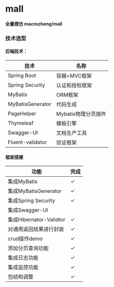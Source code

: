# mall
#### 全量模仿 macrozheng/mall

### 技术选型

#### 后端技术：
技术 | 名称
---- | ----
Spring Boot | 容器+MVC框架
Spring Security | 认证和授权框架
MyBatis | ORM框架
MyBatisGenerator | 代码生成
PageHelper | Mybatis物理分页插件
Thymeleaf | 模板引擎
Swagger-UI | 文档生产工具
Fluent-validator | 验证框架

#### 框架搭建
功能 | 完成
---- | ----
集成MyBatis | ✓
集成MyBatisGenerator | ✓
集成Spring Security | ✓
集成Swagger-UI | 
集成Hibernator-Validtor | ✓
对通用返回结果进行封装 | ✓
crud操作demo | ✓
添加分页查询功能 | ✓
集成日志功能 | ✓
集成监控功能 | ✓
包结构调整 | ✓

